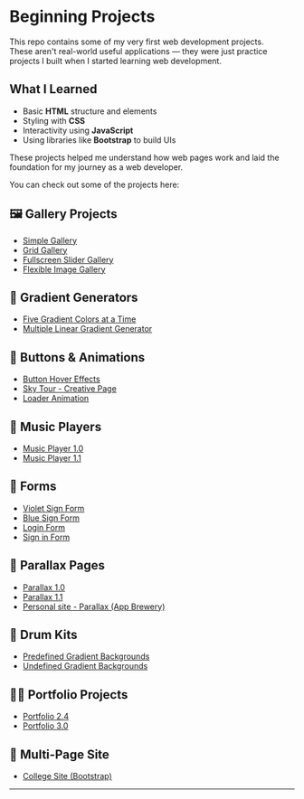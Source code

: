 # Beginning Projects

This repo contains some of my very first web development projects.  
These aren't real-world useful applications — they were just practice projects I built when I started learning web development.

## What I Learned

- Basic **HTML** structure and elements  
- Styling with **CSS**
- Interactivity using **JavaScript**
- Using libraries like **Bootstrap** to build UIs

These projects helped me understand how web pages work and laid the foundation for my journey as a web developer.

You can check out some of the projects here:

## 🖼️ Gallery Projects

- [Simple Gallery](https://vishnudt2004.github.io/beginning-projects/Gallery%20Projects/Project%202%20-%20Gallery/)
- [Grid Gallery](https://vishnudt2004.github.io/beginning-projects/Gallery%20Projects/Project%203%20-%20Grid%20Gallery/)
- [Fullscreen Slider Gallery](https://vishnudt2004.github.io/beginning-projects/Gallery%20Projects/Project%204%20Fullscreen%20Slider%20Gallery/)
- [Flexible Image Gallery](https://vishnudt2004.github.io/beginning-projects/Gallery%20Projects/Project%201%20-%20Flexible%20Image%20Gallery%20(Girls)/)

## 🎨 Gradient Generators

- [Five Gradient Colors at a Time](https://vishnudt2004.github.io/beginning-projects/Gradient%20Colors%20Generators/Project%2001%20-%20Five%20Gradient%20Color%20Generator%20at%20a%20Time/)
- [Multiple Linear Gradient Generator](https://vishnudt2004.github.io/beginning-projects/Gradient%20Colors%20Generators/Project%2002%20-%20Multiple%20Linear%20Gradient%20Generator/)

## 🔘 Buttons & Animations

- [Button Hover Effects](https://vishnudt2004.github.io/beginning-projects/Button%20Hover%20Effects/html.html)
- [Sky Tour - Creative Page](https://vishnudt2004.github.io/beginning-projects/Animating%20&%20Creative%20Pages/Sky%20Tour/)
- [Loader Animation](https://vishnudt2004.github.io/beginning-projects/Loader%20Animation/)

## 🎵 Music Players

- [Music Player 1.0](https://vishnudt2004.github.io/beginning-projects/Music%20Player/Music%20Player%201.0/Project%201.0%20-%20Music%20Player%20Responsive/)
- [Music Player 1.1](https://vishnudt2004.github.io/beginning-projects/Music%20Player/Music%20Player%201.0/Project%201.1%20-%20Music%20Player%20Responsive/)

## 📄 Forms

- [Violet Sign Form](https://vishnudt2004.github.io/beginning-projects/Sign%20Forms%20-%20Projects/Project%201.0%20-%20Form%20(Violet)/)
- [Blue Sign Form](https://vishnudt2004.github.io/beginning-projects/Sign%20Forms%20-%20Projects/Project%202.0%20-%20Form%20(Blue)/)
- [Login Form](https://vishnudt2004.github.io/beginning-projects/Sign%20Forms%20-%20Projects/Project%203.0%20-%20Login%20Form/)
- [Sign in Form](https://vishnudt2004.github.io/beginning-projects/Sign%20Forms%20-%20Projects/Project%204.0%20-%20Sign%20in%20Form/)

## 🪩 Parallax Pages

- [Parallax 1.0](https://vishnudt2004.github.io/beginning-projects/Parallax/Project%201/Project%201.0%20-%20Parallax/)
- [Parallax 1.1](https://vishnudt2004.github.io/beginning-projects/Parallax/Project%201/Project%201.1%20-%20Parallax/)
- [Personal site - Parallax (App Brewery)](https://vishnudt2004.github.io/beginning-projects/Parallax/[App%20Brewery]%20Project%20-%20CSS%20My%20Site/)

## 🥁 Drum Kits

- [Predefined Gradient Backgrounds](https://vishnudt2004.github.io/beginning-projects/[App%20Brewery]%20Drumkit%20-%20My%20modified%20version/Drum%20Kit%20-%205%20Predefined%20Gradient%20Color%20Backgrounds/)
- [Undefined Gradient Backgrounds](https://vishnudt2004.github.io/beginning-projects/[App%20Brewery]%20Drumkit%20-%20My%20modified%20version/Drum%20Kit%20-%20Undefined%20Gradient%20Color%20Backgrounds/)

## 🧑‍💻 Portfolio Projects

- [Portfolio 2.4](https://vishnudt2004.github.io/beginning-projects/Portfolio%20-%20Projects/Portfolio%20-%202.0/Portfolio%20-%202.4/index.html)
- [Portfolio 3.0](https://vishnudt2004.github.io/beginning-projects/Portfolio%20-%20Projects/Portfolio%20-%203.0/index.html)

## 🏫 Multi-Page Site

- [College Site (Bootstrap)](https://vishnudt2004.github.io/beginning-projects/Multiple%20Pages%20Websites/Project%20GASCKPM%20(Bootstrap)/Project%20%201.3%20-%20GASCKPM/home-page.html)

---
